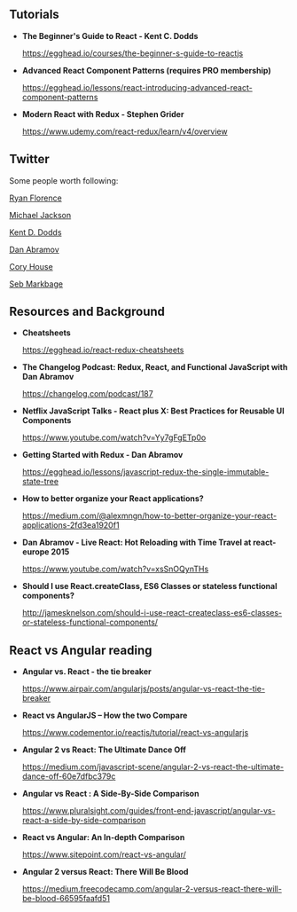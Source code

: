 ## Tutorials

+ **The Beginner's Guide to React - Kent C. Dodds**

	https://egghead.io/courses/the-beginner-s-guide-to-reactjs

+ **Advanced React Component Patterns (requires PRO membership)**

	https://egghead.io/lessons/react-introducing-advanced-react-component-patterns

+ **Modern React with Redux - Stephen Grider**

	https://www.udemy.com/react-redux/learn/v4/overview

## Twitter

Some people worth following:

[Ryan Florence](https://twitter.com/ryanflorence)

[Michael Jackson](https://twitter.com/mjackson)

[Kent D. Dodds](https://twitter.com/kentcdodds)

[Dan Abramov](https://twitter.com/dan_abramov)

[Cory House](https://twitter.com/housecor)

[Seb Markbage](https://twitter.com/sebmarkbage)

## Resources and Background

+ **Cheatsheets**

	https://egghead.io/react-redux-cheatsheets


+ **The Changelog Podcast: Redux, React, and Functional JavaScript with Dan Abramov**

	https://changelog.com/podcast/187

+ **Netflix JavaScript Talks - React plus X: Best Practices for Reusable UI Components**

	https://www.youtube.com/watch?v=Yy7gFgETp0o

+ **Getting Started with Redux - Dan Abramov**

	https://egghead.io/lessons/javascript-redux-the-single-immutable-state-tree


+ **How to better organize your React applications?**

	https://medium.com/@alexmngn/how-to-better-organize-your-react-applications-2fd3ea1920f1


+ **Dan Abramov - Live React: Hot Reloading with Time Travel at react-europe 2015**

	https://www.youtube.com/watch?v=xsSnOQynTHs

+ **Should I use React.createClass, ES6 Classes or stateless functional components?**

	http://jamesknelson.com/should-i-use-react-createclass-es6-classes-or-stateless-functional-components/


## React vs Angular reading

+ **Angular vs. React - the tie breaker**

	https://www.airpair.com/angularjs/posts/angular-vs-react-the-tie-breaker

+ **React vs AngularJS – How the two Compare**

	https://www.codementor.io/reactjs/tutorial/react-vs-angularjs

+ **Angular 2 vs React: The Ultimate Dance Off**

	https://medium.com/javascript-scene/angular-2-vs-react-the-ultimate-dance-off-60e7dfbc379c

+ **Angular vs React : A Side-By-Side Comparison**

	https://www.pluralsight.com/guides/front-end-javascript/angular-vs-react-a-side-by-side-comparison

+ **React vs Angular: An In-depth Comparison**

	https://www.sitepoint.com/react-vs-angular/

+ **Angular 2 versus React: There Will Be Blood**

	https://medium.freecodecamp.com/angular-2-versus-react-there-will-be-blood-66595faafd51